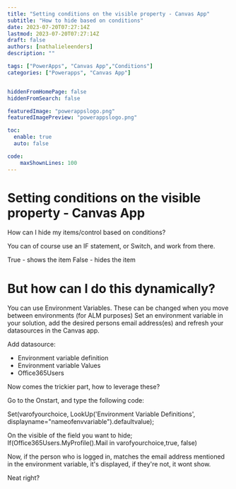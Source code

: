 ```yaml
---
title: "Setting conditions on the visible property - Canvas App"
subtitle: "How to hide based on conditions"
date: 2023-07-20T07:27:14Z
lastmod: 2023-07-20T07:27:14Z
draft: false
authors: [nathalieleenders]
description: ""

tags: ["PowerApps", "Canvas App","Conditions"]
categories: ["Powerapps", "Canvas App"]


hiddenFromHomePage: false
hiddenFromSearch: false

featuredImage: "powerappslogo.png"
featuredImagePreview: "powerappslogo.png"

toc:
  enable: true
  auto: false

code:
    maxShownLines: 100
---
```

# Setting conditions on the visible property - Canvas App

How can I hide my items/control based on conditions?

You can of course use an IF statement, or Switch, and work from there.

True - shows the item
False - hides the item

# But how can I do this dynamically? 

You can use Environment Variables. These can be changed when you move between environments (for ALM purposes)
Set an environment variable in your solution, add the desired persons email address(es) and refresh your datasources in the Canvas app.

Add datasource: 
* Environment variable definition
* Environment variable Values
* Office365Users

Now comes the trickier part, how to leverage these?

Go to the Onstart, and type the following code:

Set(varofyourchoice, LookUp('Environment Variable Definitions', displayname="nameofenvvariable").defaultvalue);

On the visible of the field you want to hide; If(Office365Users.MyProfile().Mail in varofyourchoice,true, false)

Now, if the person who is logged in, matches the email address mentioned in the environment variable, it's displayed, if they're not, it wont show.

Neat right?
